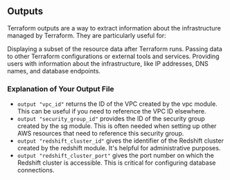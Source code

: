 ## Outputs

Terraform outputs are a way to extract information about the infrastructure managed by Terraform. They are particularly useful for:

Displaying a subset of the resource data after Terraform runs.
Passing data to other Terraform configurations or external tools and services.
Providing users with information about the infrastructure, like IP addresses, DNS names, and database endpoints.

### Explanation of Your Output File

- `output "vpc_id"` returns the ID of the VPC created by the vpc module. This can be useful if you need to reference the VPC ID elsewhere.
- `output "security_group_id"` provides the ID of the security group created by the sg module. This is often needed when setting up other AWS resources that need to reference this security group.
- `output "redshift_cluster_id"` gives the identifier of the Redshift cluster created by the redshift module. It's helpful for administrative purposes.
- `output "redshift_cluster_port"` gives the port number on which the Redshift cluster is accessible. This is critical for configuring database connections.

